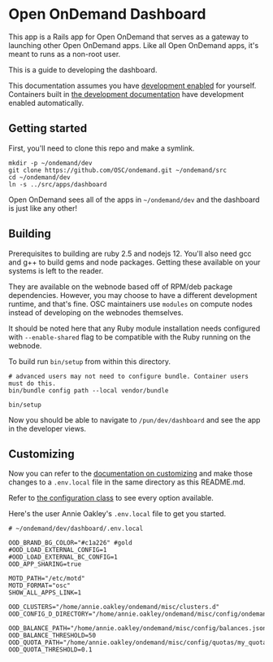 # Open OnDemand Dashboard

This app is a Rails app for Open OnDemand that serves as a gateway to launching
other Open OnDemand apps. Like all Open OnDemand apps, it's meant to runs as a non-root
user.

This is a guide to developing the dashboard.

This documentation assumes you have [development enabled](https://osc.github.io/ood-documentation/latest/app-development/enabling-development-mode.html)
for yourself.  Containers built in [the development documentation](../../DEVELOPMENT.md)
have development enabled automatically.

## Getting started

First, you'll need to clone this repo and make a symlink.

```text
mkdir -p ~/ondemand/dev
git clone https://github.com/OSC/ondemand.git ~/ondemand/src
cd ~/ondemand/dev
ln -s ../src/apps/dashboard
```

Open OnDemand sees all of the apps in `~/ondemand/dev` and the
dashboard is just like any other!

## Building

Prerequisites to building are ruby 2.5 and nodejs 12.  You'll also need gcc
and g++ to build gems and node packages.  Getting these available on your systems
is left to the reader.

They are available on the webnode based off of RPM/deb package dependencies.
However, you may choose to have a different development runtime, and that's fine.
OSC maintainers use `modules` on compute nodes instead of developing on the webnodes
themselves.

It should be noted here that any Ruby module installation needs configured with
`--enable-shared` flag to be compatible with the Ruby running on the webnode.

To build run `bin/setup` from within this directory.

```
# advanced users may not need to configure bundle. Container users must do this.
bin/bundle config path --local vendor/bundle

bin/setup
```

Now you should be able to navigate to `/pun/dev/dashboard` and see the app
in the developer views.

## Customizing

Now you can refer to the [documentation on customizing](https://osc.github.io/ood-documentation/latest/customization.html)
and make those changes to a `.env.local` file in the same directory as
this README.md.

Refer to [the configuration class](config/configuration_singleton.rb) to see every option
available.

Here's the user Annie Oakley's `.env.local` file to get you started.

```
# ~/ondemand/dev/dashboard/.env.local

OOD_BRAND_BG_COLOR="#c1a226" #gold
#OOD_LOAD_EXTERNAL_CONFIG=1
#OOD_LOAD_EXTERNAL_BC_CONFIG=1
OOD_APP_SHARING=true

MOTD_PATH="/etc/motd"
MOTD_FORMAT="osc"
SHOW_ALL_APPS_LINK=1

OOD_CLUSTERS="/home/annie.oakley/ondemand/misc/clusters.d"
OOD_CONFIG_D_DIRECTORY="/home/annie.oakley/ondemand/misc/config/ondemand.d"

OOD_BALANCE_PATH="/home/annie.oakley/ondemand/misc/config/balances.json"
OOD_BALANCE_THRESHOLD=50
OOD_QUOTA_PATH="/home/annie.oakley/ondemand/misc/config/quotas/my_quota.json"
OOD_QUOTA_THRESHOLD=0.1
```